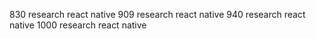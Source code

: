830 research react native
909 research react native
940 research react native
1000 research react native
